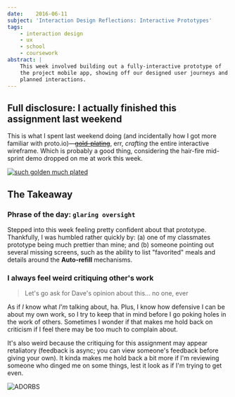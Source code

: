 ```yaml
---
date:    2016-06-11
subject: 'Interaction Design Reflections: Interactive Prototypes'
tags:
    - interaction design
    - ux
    - school
    - coursework
abstract: |
    This week involved building out a fully-interactive prototype of
    the project mobile app, showing off our designed user journeys and
    planned interactions.
---
```


## Full disclosure: I actually finished this assignment last weekend

This is what I spent last weekend doing (and incidentally how I got more familiar with proto.io)&mdash;<strike>[gold-plating](http://c2.com/cgi/wiki?GoldPlating)</strike>, err, _crafting_ the entire interactive wireframe.  Which is probably a good thing, considering the hair-fire mid-sprint demo dropped on me at work this week.

[![such golden much plated](../writing/attachments/screenshot-interactive-wireframe.png)](https://davidbazile.proto.io/share/?id=65379e6f-6bbb-4c26-a598-d704d4690ced&v=3)


## The Takeaway

### Phrase of the day: `glaring oversight`

Stepped into this week feeling pretty confident about that prototype.  Thankfully, I was humbled rather quickly by: (a) one of my classmates prototype being much prettier than mine; and (b) someone pointing out several missing screens, such as the ability to list "favorited" meals and details around the __Auto-refill__ mechanisms.

### I always feel weird critiquing other's work

> Let's go ask for Dave's opinion about this...
> <span class="quoth">no one, ever</span>

As if _I_ know what _I'm_ talking about, ha.  Plus, I know how defensive I can be about my own work, so I try to keep that in mind before I go poking holes in the work of others.  Sometimes I wonder if that makes me hold back on criticism if I feel there may be too much to complain about.

It's also weird because the critiquing for this assignment may appear retaliatory (feedback is async; you can view someone's feedback before giving your own).  It kinda makes me hold back a bit more if I'm reviewing someone who dinged me on some things, lest it look as if I'm trying to get even.

![ADORBS](../writing/attachments/vengeance.jpg)
